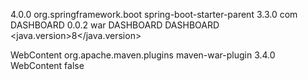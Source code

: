 <?xml version="1.0" encoding="UTF-8"?>
<project xmlns:xsi="http://www.w3.org/2001/XMLSchema-instance" xmlns="http://maven.apache.org/POM/4.0.0"
         xsi:schemaLocation="http://maven.apache.org/POM/4.0.0 https://maven.apache.org/xsd/maven-4.0.0.xsd">
    <modelVersion>4.0.0</modelVersion>
    <parent>
        <groupId>org.springframework.boot</groupId>
        <artifactId>spring-boot-starter-parent</artifactId>
        <version>3.3.0</version>
    </parent>
    <groupId>com</groupId>
    <artifactId>DASHBOARD</artifactId>
    <version>0.0.2</version>
    <packaging>war</packaging>
    <name>DASHBOARD</name>
    <description>DASHBOARD</description>
    <properties>
        <java.version>8</java.version>
    </properties>

   <build>
    <resources>
        <resource>
            <directory>WebContent</directory>
        </resource>
    </resources>
    <plugins>
        <plugin>
            <groupId>org.apache.maven.plugins</groupId>
            <artifactId>maven-war-plugin</artifactId>
            <version>3.4.0</version>
            <configuration>
                <warSourceDirectory>WebContent</warSourceDirectory>
                <failOnMissingWebXml>false</failOnMissingWebXml>
            </configuration>
        </plugin>
    </plugins>
</build>
</project>
